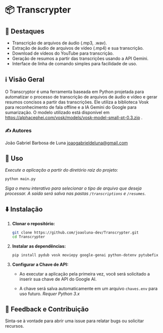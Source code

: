 # 📦 Transcrypter

## 🌟 Destaques

- Transcrição de arquivos de áudio (.mp3, .wav).
- Extração de áudio de arquivos de vídeo (.mp4) e sua transcrição.
- Download de vídeos do YouTube para transcrição.
- Geração de resumos a partir das transcrições usando a API Gemini.
- Interface de linha de comando simples para facilidade de uso.

## ℹ️ Visão Geral

O Transcryptor é uma ferramenta baseada em Python projetada para automatizar o processo de transcrição de arquivos de áudio e vídeo e gerar resumos concisos a partir das transcrições. Ele utiliza a biblioteca Vosk para reconhecimento de fala offline e a IA Gemini do Google para sumarização. O modelo utilizado está disponível em https://alphacephei.com/vosk/models/vosk-model-small-pt-0.3.zip .

### ✍️ Autores

João Gabriel Barbosa de Luna
joaogabrieldeluna@gmail.com

## 🚀 Uso

*Execute a aplicação a partir do diretório raiz do projeto:*

```bash
python main.py
```

*Siga o menu interativo para selecionar o tipo de arquivo que deseja processar. A saída será salva nas pastas `/transcriptions` e `/resumes`.*

## ⬇️ Instalação

1. **Clonar o repositório:**
   
   ```bash
   git clone https://github.com/joaoluna-dev/Transcrypter.git
   cd Transcrypter
   ```

2. **Instalar as dependências:**
   
   ```bash
   pip install pydub vosk moviepy google-genai python-dotenv pytubefix
   ```

3. **Configurar a Chave de API:**
   
   - Ao executar a aplicação pela primeira vez, você será solicitado a inserir sua chave de API do Google AI.
   
   - A chave será salva automaticamente em um arquivo `chaves.env` para uso futuro.
     *Requer Python 3.x*

## 💭 Feedback e Contribuição

Sinta-se à vontade para abrir uma issue para relatar bugs ou solicitar recursos.
